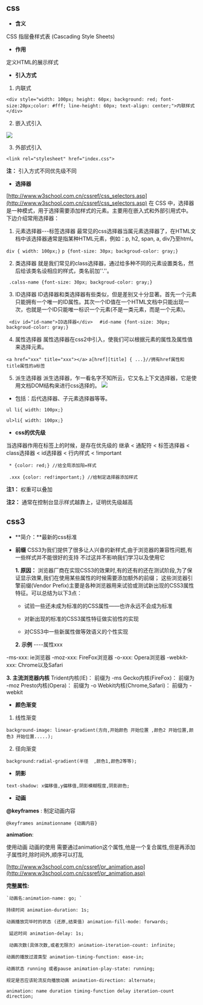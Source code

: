## css

* **含义**

CSS 指层叠样式表 (Cascading Style Sheets)

* **作用**

定义HTML的展示样式

* **引入方式**
 
 1. 内联式
  
  `<div style="width: 100px; height: 60px; background: red; font-size:20px;color: #fff; line-height: 60px; text-align: center;">内联样式</div>`
  
  2. 嵌入式引入
  
 ![](https://upload-images.jianshu.io/upload_images/7525071-7a88b93a10a06fea.png?imageMogr2/auto-orient/strip%7CimageView2/2/w/1240)
 
 3. 外部式引入

`<link rel="stylesheet" href="index.css">`

**注：** 引入方式不同优先级不同
   
* **选择器**

[http://www.w3school.com.cn/cssref/css_selectors.asp](http://www.w3school.com.cn/cssref/css_selectors.asp)
在 CSS 中，选择器是一种模式，用于选择需要添加样式的元素。主要用在嵌入式和外部引用式中。
下边介绍常用选择器：
   1. 元素选择器---标签选择器
最常见的css选择器当属元素选择器了，在HTML文档中该选择器通常是指某种HTML元素，例如：p, h2, span, a, div乃至html。

`div { width: 100px;}`
`p {font-size: 30px; backgroud-color: gray;}`

   2. 类选择器
就是我们常见的class选择器，通过给多种不同的元素设置类名，然后给该类名设相应的样式，类名前加''.''。

` .calss-name {font-size: 30px; backgroud-color: gray;}`

   3. ID选择器
ID选择器和类选择器有些类似，但是差别又十分显著。首先一个元素只能拥有一个唯一的ID属性。其次一个ID值在一个HTML文档中只能出现一次，也就是一个ID只能唯一标识一个元素(不是一类元素，而是一个元素)。

`  <div id="id-name">ID选择器</div>  `
` #id-name {font-size: 30px; backgroud-color: gray;}`

   4. 属性选择器
属性选择器在css2中引入，使我们可以根据元素的属性及属性值来选择元素。

`<a href="xxx" title="xxx"></a>`
`a[href][title] { ...}//拥有href属性和title属性的a标签`

   5. 派生选择器
派生选择器，乍一看名字不知所云，它又名上下文选择器，它是使用文档DOM结构来进行css选择的。
![](https://upload-images.jianshu.io/upload_images/7525071-f42ed83f4d97c03e.png?imageMogr2/auto-orient/strip%7CimageView2/2/w/1240)
   
 * 包括：后代选择器、子元素选择器等等。
    
`ul li{ width: 100px;}`

`ul>li{ width: 100px;}`


* **css的优先级**

当选择器作用在标签上的时候，是存在优先级的
继承 < 通配符 < 标签选择器  <  class选择器  <  id选择器 < 行内样式 <  !important

` * {color: red;} //给全局添加阳=样式`

` .xxx {color: red!important;} //给制定选择器添加样式`
 
**注1：**  权重可以叠加

**注2：**  通常在控制台显示样式越靠上，证明优先级越高

## css3
* **简介：**最新的css标准

* **前缀**
CSS3为我们提供了很多让人兴奋的新样式,由于浏览器的兼容性问题,有一些样式并不能很好的支持 不过这并不影响我们学习以及使用它

  **1. 原因：** 浏览器厂商在实现CSS3的效果时,有的还有的还在测试阶段,为了保证显示效果,我们在使用某些属性的时候需要添加额外的前缀；
这些浏览器引擎前缀(Vendor Prefix)主要是各种浏览器用来试验或测试新出现的CSS3属性特征。可以总结为以下3点：

    * 试验一些还未成为标准的的CSS属性——也许永远不会成为标准
    
    * 对新出现的标准的CSS3属性特征做实验性的实现
    
    * 对CSS3中一些新属性做等效语义的个性实现

  **2. 示例** ----属性xxx
  
-ms-xxx:  ie浏览器
-moz-xxx:  FireFox浏览器
-o-xxx:  Opera浏览器
-webkit-xxx:  Chrome以及Safari

  **3. 主流浏览器内核**
Trident内核(IE)： 前缀为 -ms
Gecko内核(FireFox)： 前缀为 -moz
Presto内核(Opera)： 前缀为 -o
Webkit内核(Chrome,Safari)： 前缀为 -webkit

* **颜色渐变**
1. 线性渐变

`background-image: linear-gradient(方向,开始颜色 开始位置 ,颜色2 开始位置,颜色3 开始位置.....);`


2. 径向渐变

`background:radial-gradient(半径  ,颜色1,颜色2等等);`

* **阴影**

`text-shadow: x偏移值,y偏移值,阴影模糊程度,阴影颜色;`

* **动画**

**@keyframes** : 制定动画内容

`@keyframes animationname {动画内容}`

**animation**: 

使用动画 动画的使用 需要通过animation这个属性,他是一个复合属性,但是再添加子属性时,除时间外,顺序可以打乱

[http://www.w3school.com.cn/cssref/pr_animation.asp](http://www.w3school.com.cn/cssref/pr_animation.asp)

**完整属性:**

    `动画名:animation-name: go; `
   
   `持续时间
    animation-duration: 1s;`
  
  `动画播放完毕时的状态 (还原,结束值)
    animation-fill-mode: forwards;`
  
  ` 延迟时间
    animation-delay: 1s;`
  
  ` 动画次数(具体次数,或者无限次)
    animation-iteration-count: infinite;`
  
  `动画的播放过渡类型
    animation-timing-function: ease-in;`
   
   `动画状态 running 或者pause
    animation-play-state: running;`
   
   `规定是否应该轮流反向播放动画
    animation-direction: alternate;`

   `animation: name duration timing-function delay iteration-count direction;`

